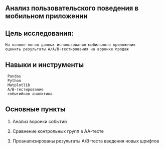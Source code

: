 
## Анализ пользовательского поведения в мобильном приложении

## Цель исследования: 
    На основе логов данных использования мобильного приложения 
	оценить результаты A/A/B-тестирования на воронке продаж 

## Навыки и инструменты
     
	 Pandas	 
     Python
     Matplotlib		
     A/B-тестирование
	 событийная аналитика

## Основные пункты

1. Анализ воронки событий

2. Сравнение контрольных групп в АА-тесте    

3. Проанализированы результаты A/B-теста введения новых шрифтов



